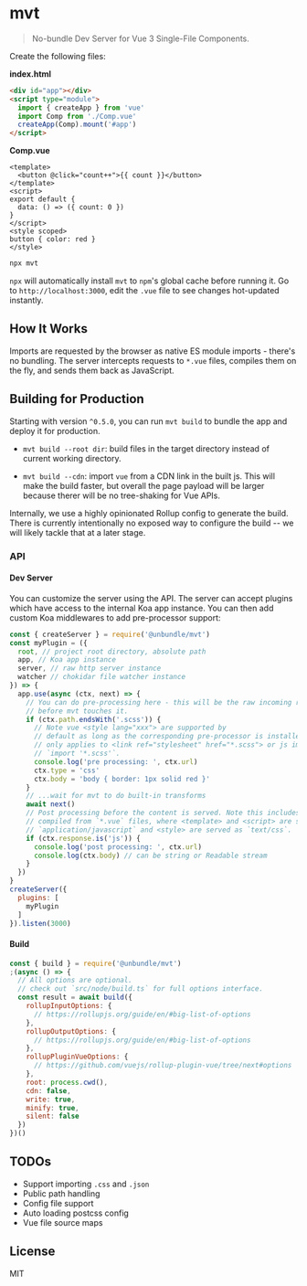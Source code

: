 # mvt

> No-bundle Dev Server for Vue 3 Single-File Components.

Create the following files:

**index.html**

```html
<div id="app"></div>
<script type="module">
  import { createApp } from 'vue'
  import Comp from './Comp.vue'
  createApp(Comp).mount('#app')
</script>
```

**Comp.vue**

```vue
<template>
  <button @click="count++">{{ count }}</button>
</template>
<script>
export default {
  data: () => ({ count: 0 })
}
</script>
<style scoped>
button { color: red }
</style>
```

```bash
npx mvt
```

`npx` will automatically install `mvt` to `npm`'s global cache before running it. Go to `http://localhost:3000`, edit the `.vue` file to see changes hot-updated instantly.

## How It Works

Imports are requested by the browser as native ES module imports - there's no bundling. The server intercepts requests to `*.vue` files, compiles them on the fly, and sends them back as JavaScript.

## Building for Production

Starting with version `^0.5.0`, you can run `mvt build` to bundle the app and deploy it for production.

- `mvt build --root dir`: build files in the target directory instead of current working directory.

- `mvt build --cdn`: import `vue` from a CDN link in the built js. This will make the build faster, but overall the page payload will be larger because therer will be no tree-shaking for Vue APIs.

Internally, we use a highly opinionated Rollup config to generate the build. There is currently intentionally no exposed way to configure the build -- we will likely tackle that at a later stage.

### API

#### Dev Server

You can customize the server using the API. The server can accept plugins which have access to the internal Koa app instance. You can then add custom Koa middlewares to add pre-processor support:

``` js
const { createServer } = require('@unbundle/mvt')
const myPlugin = ({
  root, // project root directory, absolute path
  app, // Koa app instance
  server, // raw http server instance
  watcher // chokidar file watcher instance
}) => {
  app.use(async (ctx, next) => {
    // You can do pre-processing here - this will be the raw incoming requests
    // before mvt touches it.
    if (ctx.path.endsWith('.scss')) {
      // Note vue <style lang="xxx"> are supported by
      // default as long as the corresponding pre-processor is installed, so this
      // only applies to <link ref="stylesheet" href="*.scss"> or js imports like
      // `import '*.scss'`.
      console.log('pre processing: ', ctx.url)
      ctx.type = 'css'
      ctx.body = 'body { border: 1px solid red }'
    }
    // ...wait for mvt to do built-in transforms
    await next()
    // Post processing before the content is served. Note this includes parts
    // compiled from `*.vue` files, where <template> and <script> are served as
    // `application/javascript` and <style> are served as `text/css`.
    if (ctx.response.is('js')) {
      console.log('post processing: ', ctx.url)
      console.log(ctx.body) // can be string or Readable stream
    }
  })
}
createServer({
  plugins: [
    myPlugin
  ]
}).listen(3000)
```

#### Build

``` js
const { build } = require('@unbundle/mvt')
;(async () => {
  // All options are optional.
  // check out `src/node/build.ts` for full options interface.
  const result = await build({
    rollupInputOptions: {
      // https://rollupjs.org/guide/en/#big-list-of-options
    },
    rollupOutputOptions: {
      // https://rollupjs.org/guide/en/#big-list-of-options
    },
    rollupPluginVueOptions: {
      // https://github.com/vuejs/rollup-plugin-vue/tree/next#options
    },
    root: process.cwd(),
    cdn: false,
    write: true,
    minify: true,
    silent: false
  })
})()
```

## TODOs

- Support importing `.css` and `.json`
- Public path handling
- Config file support
- Auto loading postcss config
- Vue file source maps

## License

MIT
